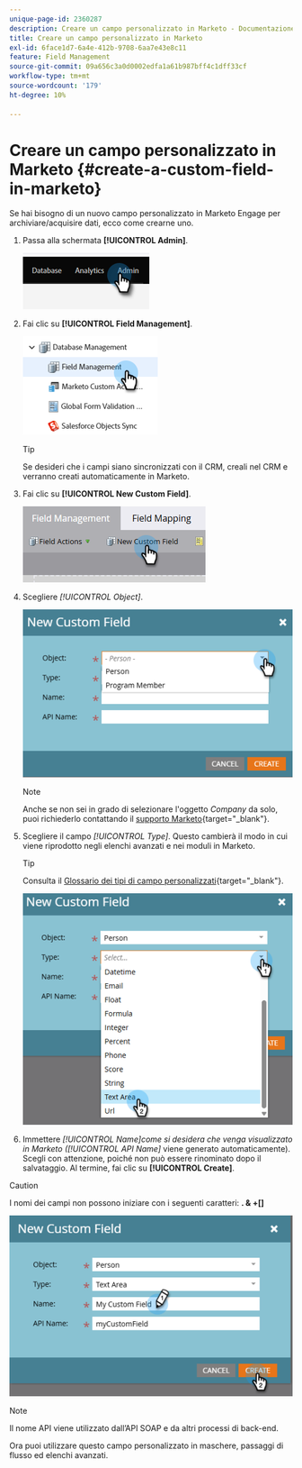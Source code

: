 ```yaml
---
unique-page-id: 2360287
description: Creare un campo personalizzato in Marketo - Documentazione di Marketo - Documentazione del prodotto
title: Creare un campo personalizzato in Marketo
exl-id: 6face1d7-6a4e-412b-9708-6aa7e43e8c11
feature: Field Management
source-git-commit: 09a656c3a0d0002edfa1a61b987bff4c1dff33cf
workflow-type: tm+mt
source-wordcount: '179'
ht-degree: 10%

---
```


# Creare un campo personalizzato in Marketo {#create-a-custom-field-in-marketo}

Se hai bisogno di un nuovo campo personalizzato in Marketo Engage per archiviare/acquisire dati, ecco come crearne uno.

1. Passa alla schermata **[!UICONTROL Admin]**.

   ![](assets/create-a-custom-field-in-marketo-1.png)

1. Fai clic su **[!UICONTROL Field Management]**.

   ![](assets/create-a-custom-field-in-marketo-2.png)

   >[!TIP]
   >
   >Se desideri che i campi siano sincronizzati con il CRM, creali nel CRM e verranno creati automaticamente in Marketo.

1. Fai clic su **[!UICONTROL New Custom Field]**.

   ![](assets/create-a-custom-field-in-marketo-3.png)

1. Scegliere _[!UICONTROL Object]_.

   ![](assets/create-a-custom-field-in-marketo-4.png)

   >[!NOTE]
   >
   >Anche se non sei in grado di selezionare l&#39;oggetto _Company_ da solo, puoi richiederlo contattando il [supporto Marketo](https://nation.marketo.com/t5/support/ct-p/Support){target="_blank"}.

1. Scegliere il campo _[!UICONTROL Type]_. Questo cambierà il modo in cui viene riprodotto negli elenchi avanzati e nei moduli in Marketo.

   >[!TIP]
   >
   >Consulta il [Glossario dei tipi di campo personalizzati](/help/marketo/product-docs/administration/field-management/custom-field-type-glossary.md){target="_blank"}.

   ![](assets/create-a-custom-field-in-marketo-5.png)

1. Immettere _[!UICONTROL Name]_come si desidera che venga visualizzato in Marketo (_[!UICONTROL API Name]_ viene generato automaticamente). Scegli con attenzione, poiché non può essere rinominato dopo il salvataggio. Al termine, fai clic su **[!UICONTROL Create]**.

>[!CAUTION]
>
>I nomi dei campi non possono iniziare con i seguenti caratteri: **. &amp; +[]**

![](assets/create-a-custom-field-in-marketo-6.png)

>[!NOTE]
>
>Il nome API viene utilizzato dall’API SOAP e da altri processi di back-end.

Ora puoi utilizzare questo campo personalizzato in maschere, passaggi di flusso ed elenchi avanzati.
